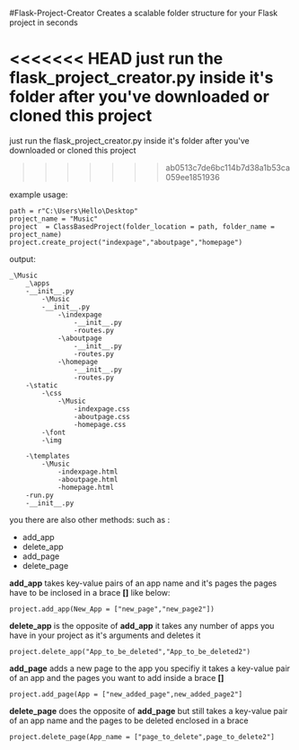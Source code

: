 
#Flask-Project-Creator
Creates a scalable folder structure for your Flask project in seconds 

<<<<<<< HEAD
just run the **flask_project_creator.py** inside it's folder after you've downloaded or cloned this project
=======
just run the flask_project_creator.py inside it's folder after you've downloaded or cloned this project
>>>>>>> ab0513c7de6bc114b7d38a1b53ca059ee1851936

example usage:

    path = r"C:\Users\Hello\Desktop"
    project_name = "Music"
    project  = ClassBasedProject(folder_location = path, folder_name = project_name)
    project.create_project("indexpage","aboutpage","homepage")

output:

    _\Music
	    _\apps
	    -__init__.py
		    -\Music
		    -__init__.py
			    -\indexpage
				    -__init__.py
				    -routes.py
			    -\aboutpage
				    -__init__.py
				    -routes.py
			    -\homepage
				    -__init__.py
				    -routes.py				    
	    -\static
		    -\css
			    -\Music
				    -indexpage.css
				    -aboutpage.css
				    -homepage.css
		    -\font
		    -\img
	    
	    -\templates
		    -\Music
			    -indexpage.html
			    -aboutpage.html
			    -homepage.html
	    -run.py
	    -__init__.py

you there are also other methods:
such as :

 - add_app
 - delete_app
 - add_page
 - delete_page


**add_app** takes key-value pairs of an app name and it's pages
the pages have to be inclosed in a brace **[]** like below:

    project.add_app(New_App = ["new_page","new_page2"])

**delete_app** is the opposite of **add_app** it takes any number of apps you have in your project as it's arguments and deletes it



    project.delete_app("App_to_be_deleted","App_to_be_deleted2")

**add_page** adds a new page to the app you specifiy it takes a key-value pair of an app and the pages you want to add inside a brace **[]**

    project.add_page(App = ["new_added_page",new_added_page2"]

**delete_page** does the opposite of **add_page** but still takes a  key-value pair of an app name and the pages to be deleted enclosed in a brace

    project.delete_page(App_name = ["page_to_delete",page_to_delete2"]

 



   

    